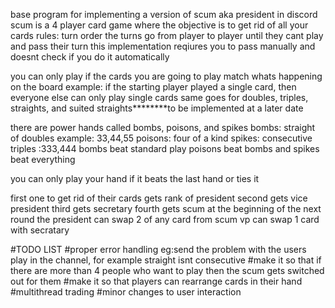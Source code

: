 base program for implementing a version of scum aka president in discord
scum is a 4 player card game where the objective is to get rid of all your cards
rules:
turn order the turns go from player to player until they cant play and pass their turn
this implementation reqiures you to pass manually and doesnt check if you do it automatically

you can only play if the cards you are going to play match whats happening on the board
example: if the starting player played a single card, then everyone else can only play single cards
same goes for doubles, triples, straights, and suited straights********to be implemented at a later date

there are power hands called bombs, poisons, and spikes
bombs: straight of doubles example: 33,44,55
poisons: four of a kind
spikes: consecutive triples :333,444
bombs beat standard play poisons beat bombs and spikes beat everything

you can only play your hand if it beats the last hand or ties it

first one to get rid of their cards gets rank of president
second gets vice president
third gets secretary
fourth gets scum
at the beginning of the next round the president can swap 2 of any card from scum
vp can swap 1 card with secratary

#TODO LIST
#proper error handling eg:send the problem with the users play in the channel, for example straight isnt consecutive
#make it so that if there are more than 4 people who want to play then the scum gets switched out for them
#make it so that players can rearrange cards in their hand
#multithread trading
#minor changes to user interaction
